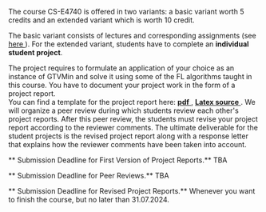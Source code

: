 The course CS-E4740 is offered in two variants: a basic variant worth 5 credits and an extended variant which is worth 10 credit. 

The basic variant consists of lectures and corresponding assignments (see  <a href="Assignments.md"> here </a>). 
For the extended variant, students have to complete an **individual student project**. 

The project requires to formulate an application of your choice as an instance of GTVMin and solve it using some 
of the FL algorithms taught in this course. You have to document your project work in the form of a project report.  
You can find a template for the project report here:  <a href="FederatedLearningPaper.pdf"> **pdf** </a>,  <a href="FederatedLearningPaper.tex"> **Latex source** </a>. 
We will organize a peer review during which students review each other's project reports. After this peer review, the 
students must revise your project report according to the reviewer comments. The ultimate deliverable for the student projects is 
the revised project report along with a response letter that explains how the reviewer comments have been taken into account.  

** Submission Deadline for First Version of Project Reports.** TBA 

** Submission Deadline for Peer Reviews.** TBA 

** Submission Deadline for Revised Project Reports.** Whenever you want to finish the course, but no later than 31.07.2024. 

